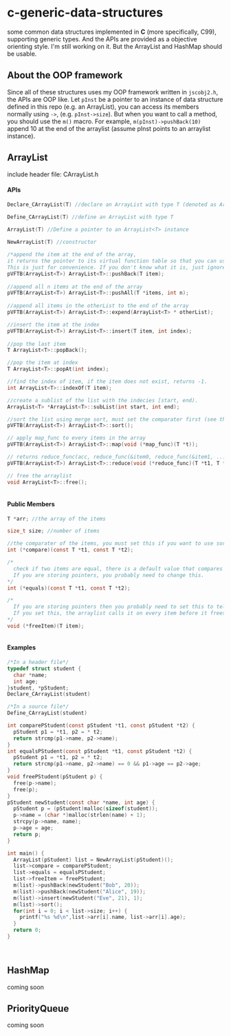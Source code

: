 # c-generic-data-structures
some common data structures implemented in **C** (more specifically, C99), supporting generic types.
And the APIs are provided as a objective orienting style.
I'm still working on it. But the ArrayList and HashMap should be usable.
## About the OOP framework
Since all of these structures uses my OOP framework written in ```jscobj2.h```, the APIs are OOP like.
Let ```pInst``` be a pointer to an instance of data structure defined in this repo (e.g. an ArrayList), 
you can access its members normally using ```->```, (e.g. ```pInst->size```).
But when you want to call a method, you should use the ```m()``` macro. 
For example, ```m(pInst)->pushBack(10)``` append 10 at the end of the arraylist (assume pInst points to an arraylist instance).
## ArrayList
include header file: CArrayList.h
#### APIs
```c
Declare_CArrayList(T) //declare an ArrayList with type T (denoted as ArrayList<T>)

Define_CArrayList(T) //define an ArrayList with type T

ArrayList(T) //Define a pointer to an ArrayList<T> instance
  
NewArrayList(T) //constructor

/*append the item at the end of the array,
it returns the pointer to its virtual function table so that you can use it to call another method.
This is just for convenience. If you don't know what it is, just ignore it.*/
pVFTB(ArrayList<T>) ArrayList<T>::pushBack(T item); 
  
//append all n items at the end of the array
pVFTB(ArrayList<T>) ArrayList<T>::pushAll(T *items, int n); 
  
//append all items in the otherList to the end of the array
pVFTB(ArrayList<T>) ArrayList<T>::expend(ArrayList<T> * otherList); 

//insert the item at the index
pVFTB(ArrayList<T>) ArrayList<T>::insert(T item, int index); 
  
//pop the last item
T ArrayList<T>::popBack();

//pop the item at index
T ArrayList<T>::popAt(int index);

//find the index of item, if the item does not exist, returns -1.
int ArrayList<T>::indexOf(T item); 

//create a sublist of the list with the indecies [start, end). 
ArrayList<T> *ArrayList<T>::subList(int start, int end); 

//sort the list using merge sort, must set the comparater first (see the next session)
pVFTB(ArrayList<T>) ArrayList<T>::sort();

// apply map_func to every items in the array
pVFTB(ArrayList<T>) ArrayList<T>::map(void (*map_func)(T *t));

// returns reduce_func(acc, reduce_func(&item0, reduce_func(&item1, ...)))
pVFTB(ArrayList<T>) ArrayList<T>::reduce(void (*reduce_func)(T *t1, T *t2), T *acc);

// free the arraylist
void ArrayList<T>::free();
  
```

#### Public Members
```c
T *arr; //the array of the items

size_t size; //number of items

//the comparater of the items, you must set this if you want to use sort
int (*compare)(const T *t1, const T *t2); 

/*
  check if two items are equal, there is a default value that compares two items byte by byte.
  If you are storing pointers, you probably need to change this.
*/
int (*equals)(const T *t1, const T *t2);  

/*
  If you are storing pointers then you probably need to set this to tell arraylist how to free an item.
  If you set this, the arraylist calls it on every item before it frees itself in ArrayList<T>::free(). 
*/
void (*freeItem)(T item);



```
#### Examples
```c
/*In a header file*/
typedef struct student {
  char *name;
  int age;
}student, *pStudent;
Declare_CArrayList(student)

/*In a source file*/
Define_CArrayList(student)

int comparePStudent(const pStudent *t1, const pStudent *t2) {
  pStudent p1 = *t1, p2 = * t2;
  return strcmp(p1->name, p2->name);
}
int equalsPStudent(const pStudent *t1, const pStudent *t2) {
  pStudent p1 = *t1, p2 = * t2;
  return strcmp(p1->name, p2->name) == 0 && p1->age == p2->age;
}
void freePStudent(pStudent p) {
  free(p->name);
  free(p);
}
pStudent newStudent(const char *name, int age) {
  pStudent p = (pStudent)malloc(sizeof(student));
  p->name = (char *)malloc(strlen(name) + 1);
  strcpy(p->name, name);
  p->age = age;
  return p;
}

int main() {
  ArrayList(pStudent) list = NewArrayList(pStudent)();
  list->compare = comparePStudent;
  list->equals = equalsPStudent;
  list->freeItem = freePStudent;
  m(list)->pushBack(newStudent("Bob", 20));
  m(list)->pushBack(newStudent("Alice", 19));
  m(list)->insert(newStudent("Eve", 21), 1);
  m(list)->sort();
  for(int i = 0; i < list->size; i++) {
    printf("%s %d\n",list->arr[i].name, list->arr[i].age);
  }
  return 0;
}

  
```
## HashMap
coming soon
## PriorityQueue
coming soon
